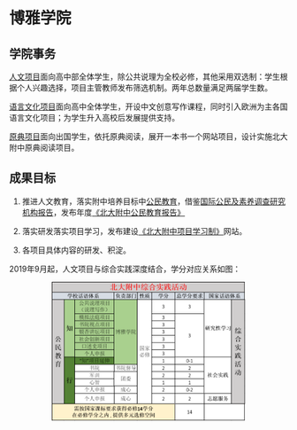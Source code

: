 # 博雅学院

## 学院事务
 [人文项目](https://pkuschool.github.io/Pkuschool-PBL/)面向高中部全体学生，除公共说理为全校必修，其他采用双选制：学生根据个人兴趣选择，项目主管教师发布筛选机制。两年总数量满足两届学生数。

[语言文化项目](https://pkuschool.github.io/2019/04/29/lan2cul/)面向高中全体学生，开设中文创意写作课程，同时引入欧洲为主各国语言文化项目；为学生升入高校后发展提供支持。

[原典项目](https://pkuschool.github.io/2019/04/27/greatbooks/)面向出国学生，依托原典阅读，展开一本书一个网站项目，设计实施北大附中原典阅读项目。

## 成果目标
1. 推进人文教育，落实附中培养目标中[公民教育](https://pkuschool.github.io/civic-edu/)，借鉴[国际公民及素养调查研究机构报告](https://iccs.iea.nl/home.html)，发布年度[《北大附中公民教育报告》](https://zh.wikipedia.org/wiki/%E5%9C%8B%E9%9A%9B%E5%85%AC%E6%B0%91%E5%8F%8A%E7%B4%A0%E9%A4%8A%E8%AA%BF%E6%9F%A5%E7%A0%94%E7%A9%B6)

2. 落实研发落实项目学习，发布建设[《北大附中项目学习制》](https://pkuschool.github.io/Pkuschool-PBL/)网站。

3. 各项目具体内容的研发、积淀。

2019年9月起，人文项目与综合实践深度结合，学分对应关系如图：

<center>
<img src='images/zhixing.png' style='width:350px;' alt='' title='all'>
</center>